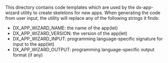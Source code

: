 This directory contains code templates which are used by the
dx-app-wizard utility to create skeletons for new apps.  When
generating the code from user input, the utility will replace any of
the following strings it finds:

- DX_APP_WIZARD_NAME: the name of the app(let)
- DX_APP_WIZARD_VERSION: the version of the app(let)
- DX_APP_WIZARD_INPUT: programming language-specific signature for input to the app(let)
- DX_APP_WIZARD_OUTPUT: programming language-specific output format (if any)